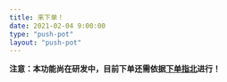```yaml
---
title: 来下单！
date: 2021-02-04 9:00:00
type: "push-pot"
layout: "push-pot"
---
```


**注意：本功能尚在研发中，目前下单还需依据[下单指北](http://119.45.92.145/2021/02/03/pot-instruction/)进行！**